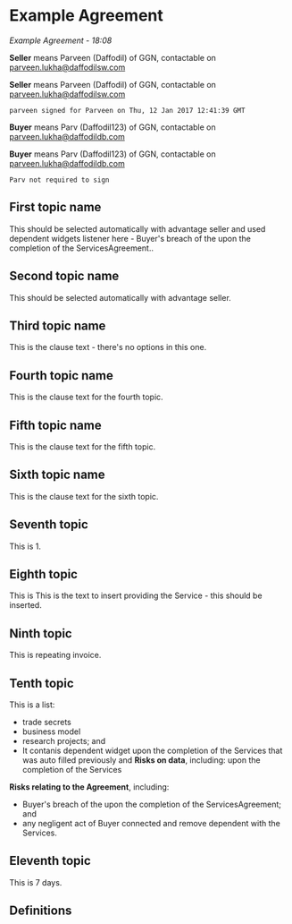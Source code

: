 # Example Agreement

*Example Agreement - 18:08*

**Seller** means Parveen (Daffodil) of GGN, contactable on parveen.lukha@daffodilsw.com

**Seller** means Parveen (Daffodil) of GGN, contactable on parveen.lukha@daffodilsw.com

`parveen signed for Parveen on Thu, 12 Jan 2017 12:41:39 GMT`

**Buyer** means Parv (Daffodil123) of GGN, contactable on parveen.lukha@daffodildb.com

**Buyer** means Parv (Daffodil123) of GGN, contactable on parveen.lukha@daffodildb.com

`Parv not required to sign`

## First topic name

This should be selected automatically with advantage seller and used dependent widgets listener here - Buyer's breach of the upon the completion of the ServicesAgreement..

## Second topic name

This should be selected automatically with advantage seller.

## Third topic name

This is the clause text - there's no options in this one.

## Fourth topic name

This is the clause text for the fourth topic.

## Fifth topic name

This is the clause text for the fifth topic.

## Sixth topic name

This is the clause text for the sixth topic.

## Seventh topic

This is 1.

## Eighth topic

This is This is the text to insert providing the Service  - this should be inserted.

## Ninth topic

This is repeating invoice.

## Tenth topic

This is a list:

- trade secrets
- business model
- research projects; and
- It contanis dependent widget upon the completion of the Services that was auto filled previously
 and **Risks on data**, including:
upon the completion of the Services

**Risks relating to the Agreement**, including:
- Buyer's breach of the upon the completion of the ServicesAgreement; and
- any negligent act of Buyer connected and remove dependent with the Services.

## Eleventh topic

This is 7 days.

## Definitions

